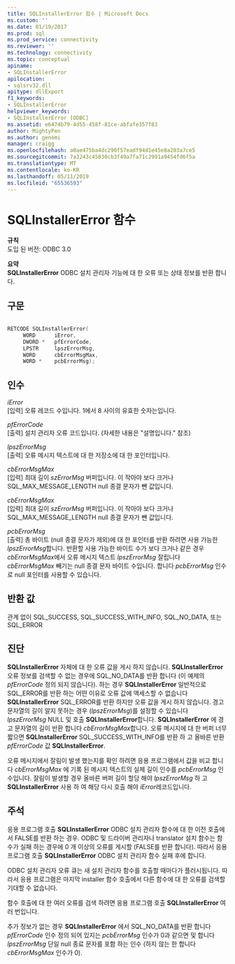 ```yaml
---
title: SQLInstallerError 함수 | Microsoft Docs
ms.custom: ''
ms.date: 01/19/2017
ms.prod: sql
ms.prod_service: connectivity
ms.reviewer: ''
ms.technology: connectivity
ms.topic: conceptual
apiname:
- SQLInstallerError
apilocation:
- sqlsrv32.dll
apitype: dllExport
f1_keywords:
- SQLInstallerError
helpviewer_keywords:
- SQLInstallerError [ODBC]
ms.assetid: e6474b79-4d55-458f-81ce-abfafe357f83
author: MightyPen
ms.author: genemi
manager: craigg
ms.openlocfilehash: a0ae475ba4dc290f57eadf94d1e45e8a203a7ce5
ms.sourcegitcommit: 7a3243c45830cb3f49a7fa71c2991a9454fd6f5a
ms.translationtype: MT
ms.contentlocale: ko-KR
ms.lasthandoff: 05/11/2019
ms.locfileid: "65536593"
---
```

# <a name="sqlinstallererror-function"></a>SQLInstallerError 함수
**규칙**  
 도입 된 버전: ODBC 3.0  
  
 **요약**  
 **SQLInstallerError** ODBC 설치 관리자 기능에 대 한 오류 또는 상태 정보를 반환 합니다.  
  
## <a name="syntax"></a>구문  
  
```cpp  
  
RETCODE SQLInstallerError(  
     WORD      iError,  
     DWORD *   pfErrorCode,  
     LPSTR     lpszErrorMsg,  
     WORD      cbErrorMsgMax,  
     WORD *    pcbErrorMsg);  
```  
  
## <a name="arguments"></a>인수  
 *iError*  
 [입력] 오류 레코드 수입니다. 1에서 8 사이의 유효한 숫자는입니다.  
  
 *pfErrorCode*  
 [출력] 설치 관리자 오류 코드입니다. (자세한 내용은 "설명입니다." 참조)  
  
 *lpszErrorMsg*  
 [출력] 오류 메시지 텍스트에 대 한 저장소에 대 한 포인터입니다.  
  
 *cbErrorMsgMax*  
 [입력] 최대 길이 *szErrorMsg* 버퍼입니다. 이 작아야 보다 크거나 SQL_MAX_MESSAGE_LENGTH null 종결 문자가 뺀 값입니다.  
  
 *cbErrorMsgMax*  
 [입력] 최대 길이 *szErrorMsg* 버퍼입니다. 이 작아야 보다 크거나 SQL_MAX_MESSAGE_LENGTH null 종결 문자가 뺀 값입니다.  
  
 *pcbErrorMsg*  
 [출력] 총 바이트 (null 종결 문자가 제외)에 대 한 포인터를 반환 하려면 사용 가능한 *lpszErrorMsg*합니다. 반환할 사용 가능한 바이트 수가 보다 크거나 같은 경우 *cbErrorMsgMax*에서 오류 메시지 텍스트 *lpszErrorMsg* 잘립니다 *cbErrorMsgMax* 빼기는 null 종결 문자 바이트 수입니다. 합니다 *pcbErrorMsg* 인수로 null 포인터를 사용할 수 있습니다.  
  
## <a name="returns"></a>반환 값  
 관계 없이 SQL_SUCCESS, SQL_SUCCESS_WITH_INFO, SQL_NO_DATA, 또는 SQL_ERROR  
  
## <a name="diagnostics"></a>진단  
 **SQLInstallerError** 자체에 대 한 오류 값을 게시 하지 않습니다. **SQLInstallerError** 오류 정보를 검색할 수 없는 경우에 SQL_NO_DATA를 반환 합니다 (이 예제의 *pfErrorCode* 정의 되지 않습니다). 하는 경우 **SQLInstallerError** 일반적으로 SQL_ERROR를 반환 하는 어떤 이유로 오류 값에 액세스할 수 없습니다 **SQLInstallerError** SQL_ERROR를 반환 하지만 오류 값을 게시 하지 않습니다. 경고 문자열의 길이 알지 못하는 경우 (*lpszErrorMsg*)를 설정할 수 있습니다 *lpszErrorMsg* NULL 및 호출 **SQLInstallerError**합니다. **SQLInstallerError** 에 경고 문자열의 길이 반환 합니다 *cbErrorMsgMax*합니다. 오류 메시지에 대 한 버퍼 너무 짧으면 **SQLInstallerError** SQL_SUCCESS_WITH_INFO를 반환 하 고 올바른 반환 *pfErrorCode* 값 **SQLInstallerError**.  
  
 오류 메시지에서 잘림이 발생 했는지를 확인 하려면 응용 프로그램에서 값을 비교 합니다 *cbErrorMsgMax* 에 기록 된 메시지 텍스트의 실제 길이 인수를 *pcbErrorMsg* 인수입니다. 잘림이 발생할 경우 올바른 버퍼 길이 할당 해야 *lpszErrorMsg* 하 고 **SQLInstallerError** 사용 하 여 해당 다시 호출 해야 *iError*레코드입니다.  
  
## <a name="comments"></a>주석  
 응용 프로그램 호출 **SQLInstallerError** ODBC 설치 관리자 함수에 대 한 이전 호출에서 FALSE를 반환 하는 경우. ODBC 및 드라이버 관리자나 translator 설치 함수는 함수가 실패 하는 경우에 0 개 이상의 오류를 게시할 (FALSE를 반환 합니다). 따라서 응용 프로그램 호출 **SQLInstallerError** ODBC 설치 관리자 함수 실패 후에 합니다.  
  
 ODBC 설치 관리자 오류 큐는 새 설치 관리자 함수를 호출할 때마다가 플러시됩니다. 따라서 응용 프로그램은 마지막 installer 함수 호출에서 다른 함수에 대 한 오류를 검색할 기대할 수 없습니다.  
  
 함수 호출에 대 한 여러 오류를 검색 하려면 응용 프로그램 호출 **SQLInstallerError** 여러 번입니다.  
  
 추가 정보가 없는 경우 **SQLInstallerError** 에서 SQL_NO_DATA를 반환 합니다 *pfErrorCode* 인수 정의 되어 있지는 *pcbErrorMsg* 인수가 0과 같으면 및 합니다 *lpszErrorMsg* 단일 null 종료 문자를 포함 하는 인수 (하지 않는 한 합니다 *cbErrorMsgMax* 인수가 0).
